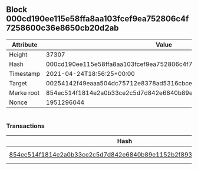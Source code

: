 ## Block 000cd190ee115e58ffa8aa103fcef9ea752806c4f7258600c36e8650cb20d2ab

Attribute | Value
--- | ---
Height | 37307
Hash | 000cd190ee115e58ffa8aa103fcef9ea752806c4f7258600c36e8650cb20d2ab
Timestamp | 2021-04-24T18:56:25+00:00
Target | 00254142f49eaaa504dc75712e8378ad5316cbcead634704b3734b6271167cc4
Merke root | 854ec514f1814e2a0b33ce2c5d7d842e6840b89e1152b2f8932f478dafb2a9cb
Nonce | 1951296044

```

```

### Transactions

Hash | Amount
--- | ---
[854ec514f1814e2a0b33ce2c5d7d842e6840b89e1152b2f8932f478dafb2a9cb](854ec514f1814e2a0b33ce2c5d7d842e6840b89e1152b2f8932f478dafb2a9cb.md) | 10.00000000 SKEPTI 
